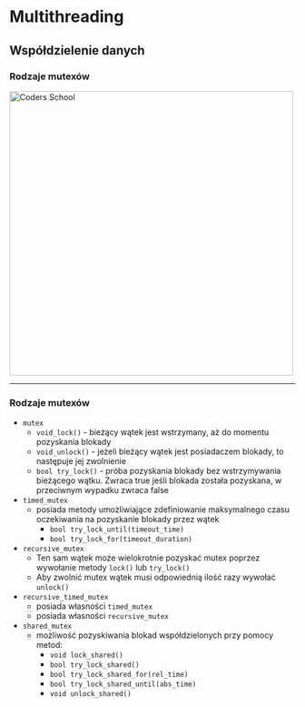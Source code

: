 <!-- .slide: data-background="#111111" -->

# Multithreading

## Współdzielenie danych

### Rodzaje mutexów

<a href="https://coders.school">
    <img width="500" data-src="../coders_school_logo.png" alt="Coders School" class="plain">
</a>

___
<!-- .slide: style="font-size: .88em" -->
### Rodzaje mutexów

* <!-- .element: class="fragment fade-in" --> <code>mutex</code>
    * <!-- .element: class="fragment fade-in" --> <code>void_lock()</code> - bieżący wątek jest wstrzymany, aż do momentu pozyskania blokady
    * <!-- .element: class="fragment fade-in" --> <code>void_unlock()</code> - jeżeli bieżący wątek jest posiadaczem blokady, to następuje jej zwolnienie
    * <!-- .element: class="fragment fade-in" --> <code>bool try_lock()</code> - próba pozyskania blokady bez wstrzymywania bieżącego wątku. Zwraca true jeśli blokada została pozyskana, w przeciwnym wypadku zwraca false
* <!-- .element: class="fragment fade-in" --> <code>timed_mutex</code>
    * <!-- .element: class="fragment fade-in" --> posiada metody umożliwiające zdefiniowanie maksymalnego czasu oczekiwania na pozyskanie blokady przez wątek
        * <!-- .element: class="fragment fade-in" --> <code>bool try_lock_until(timeout_time)</code>
        * <!-- .element: class="fragment fade-in" --> <code>bool try_lock_for(timeout_duration)</code>
* <!-- .element: class="fragment fade-in" --> <code>recursive_mutex</code>
    * <!-- .element: class="fragment fade-in" --> Ten sam wątek może wielokrotnie pozyskać mutex poprzez wywołanie metody <code>lock()</code> lub <code>try_lock()</code>
    * <!-- .element: class="fragment fade-in" --> Aby zwolnić mutex wątek musi odpowiednią ilość razy wywołać <code>unlock()</code>
* <!-- .element: class="fragment fade-in" --> <code>recursive_timed_mutex</code>
    * <!-- .element: class="fragment fade-in" --> posiada własności <code>timed_mutex</code>
    * <!-- .element: class="fragment fade-in" --> posiada własności <code>recursive_mutex</code>
* <!-- .element: class="fragment fade-in" --> <code>shared_mutex</code>
    * <!-- .element: class="fragment fade-in" --> możliwość pozyskiwania blokad współdzielonych przy pomocy metod:
        * <!-- .element: class="fragment fade-in" --> <code>void lock_shared()</code>
        * <!-- .element: class="fragment fade-in" --> <code>bool try_lock_shared()</code>
        * <!-- .element: class="fragment fade-in" --> <code>bool try_lock_shared_for(rel_time)</code>
        * <!-- .element: class="fragment fade-in" --> <code>bool try_lock_shared_until(abs_time)</code>
        * <!-- .element: class="fragment fade-in" --> <code>void unlock_shared()</code>

